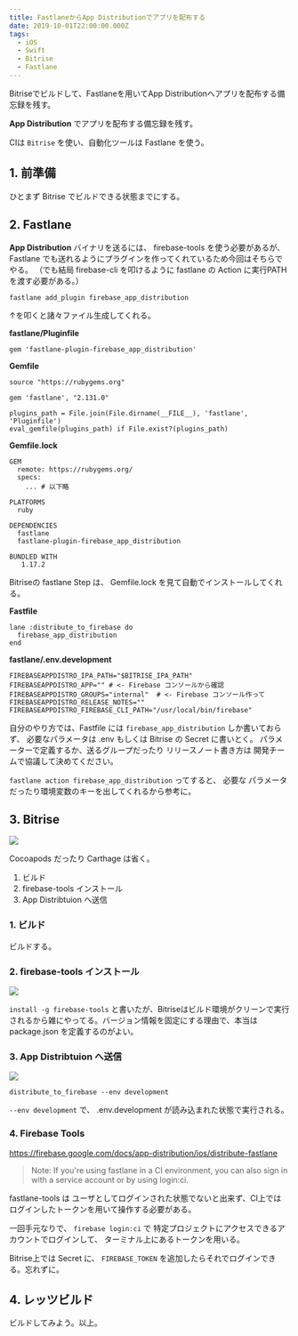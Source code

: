 ```yaml
---
title: FastlaneからApp Distributionでアプリを配布する
date: 2019-10-01T22:00:00.000Z
tags:
  - iOS
  - Swift
  - Bitrise
  - Fastlane
---
```


Bitriseでビルドして、Fastlaneを用いてApp Distributionへアプリを配布する備忘録を残す。

<!-- more -->

**App Distribution** でアプリを配布する備忘録を残す。

CIは `Bitrise` を使い、自動化ツールは Fastlane を使う。

## 1. 前準備

ひとまず Bitrise でビルドできる状態までにする。

## 2. Fastlane

**App Distribution** バイナリを送るには、 firebase-tools を使う必要があるが、 Fastlane でも送れるようにプラグインを作ってくれているため今回はそちらでやる。 
（でも結局 firebase-cli を叩けるように fastlane の Action に実行PATHを渡す必要がある。） 


```
fastlane add_plugin firebase_app_distribution
```

↑を叩くと諸々ファイル生成してくれる。


**fastlane/Pluginfile**
```
gem 'fastlane-plugin-firebase_app_distribution'
```

**Gemfile**
```
source "https://rubygems.org"

gem 'fastlane', "2.131.0"

plugins_path = File.join(File.dirname(__FILE__), 'fastlane', 'Pluginfile')
eval_gemfile(plugins_path) if File.exist?(plugins_path)
```

**Gemfile.lock**
```
GEM
  remote: https://rubygems.org/
  specs:
    ... # 以下略

PLATFORMS
  ruby

DEPENDENCIES
  fastlane
  fastlane-plugin-firebase_app_distribution

BUNDLED WITH
   1.17.2
```

Bitriseの fastlane Step は、 Gemfile.lock を見て自動でインストールしてくれる。


**Fastfile**
```
lane :distribute_to_firebase do
  firebase_app_distribution
end
```

**fastlane/.env.development**
```
FIREBASEAPPDISTRO_IPA_PATH="$BITRISE_IPA_PATH"
FIREBASEAPPDISTRO_APP="" # <- Firebase コンソールから確認
FIREBASEAPPDISTRO_GROUPS="internal"  # <- Firebase コンソール作って
FIREBASEAPPDISTRO_RELEASE_NOTES=""
FIREBASEAPPDISTRO_FIREBASE_CLI_PATH="/usr/local/bin/firebase"
```

自分のやり方では、Fastfile には `firebase_app_distribution` しか書いておらず、 必要なパラメータは .env もしくは Bitrise の Secret に書いとく。
パラメーターで定義するか、送るグループだったり リリースノート書き方は 開発チームで協議して決めてください。

`fastlane action firebase_app_distribution` ってすると、 必要な パラメータだったり環境変数のキーを出してくれるから参考に。

## 3. Bitrise

![](images/blogs/2019-10-01_app-distribution_workflow.png)

Cocoapods だったり Carthage は省く。

1. ビルド
1. firebase-tools インストール
1. App Distribtuion へ送信


### 1. ビルド

ビルドする。

### 2. firebase-tools インストール

![](images/blogs/2019-10-01_app-distribution_step_npm.png)

`install -g firebase-tools` と書いたが、Bitriseはビルド環境がクリーンで実行されるから雑にやってる。バージョン情報を固定にする理由で、本当は package.json を定義するのがよい。

### 3. App Distribtuion へ送信

![](images/blogs/2019-10-01_app-distribution_step_fastlane.png)

```
distribute_to_firebase --env development
```

`--env development` で、 .env.development が読み込まれた状態で実行される。

### 4. Firebase Tools

https://firebase.google.com/docs/app-distribution/ios/distribute-fastlane

> Note: If you're using fastlane in a CI environment, you can also sign in with a service account or by using login:ci.

fastlane-tools は ユーザとしてログインされた状態でないと出来ず、CI上では ログインしたトークンを用いて操作する必要がある。

一回手元なりで、 `firebase login:ci` で 特定プロジェクトにアクセスできるアカウントでログインして、 ターミナル上にあるトークンを用いる。

Bitrise上では Secret に、 `FIREBASE_TOKEN` を追加したらそれでログインできる。忘れずに。

## 4. レッツビルド

ビルドしてみよう。以上。